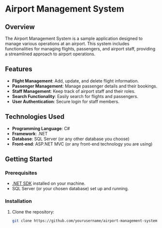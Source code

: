 # Airport Management System

## Overview

The Airport Management System is a sample application designed to manage various operations at an airport. This system includes functionalities for managing flights, passengers, and airport staff, providing a streamlined approach to airport operations.

## Features

- **Flight Management**: Add, update, and delete flight information.
- **Passenger Management**: Manage passenger details and their bookings.
- **Staff Management**: Keep track of airport staff and their roles.
- **Search Functionality**: Easily search for flights and passengers.
- **User Authentication**: Secure login for staff members.

## Technologies Used

- **Programming Language**: C#
- **Framework**: .NET
- **Database**: SQL Server (or any other database you choose)
- **Front-end**: ASP.NET MVC (or any front-end technology you are using)

## Getting Started

### Prerequisites

- [.NET SDK](https://dotnet.microsoft.com/download) installed on your machine.
- SQL Server (or your chosen database) set up and running.

### Installation

1. Clone the repository:
   ```bash
   git clone https://github.com/yourusername/airport-management-system.git
